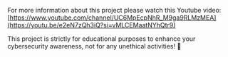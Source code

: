 For more information about this project please watch this Youtube video: [https://www.youtube.com/channel/UC6MpEcpNhR_M9ga9RLMzMEA](https://youtu.be/e2eN7zQh3iQ?si=vMLCEMaatNYhQtr9)

This project is strictly for educational purposes to enhance your cybersecurity awareness, not for any unethical activities! 🚫
